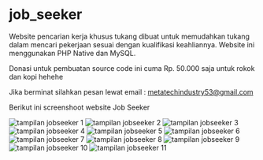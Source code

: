 # job_seeker
Website pencarian kerja khusus tukang dibuat untuk memudahkan tukang dalam mencari pekerjaan sesuai dengan kualifikasi keahliannya. Website ini menggunakan PHP Native dan MySQL.

Donasi untuk pembuatan source code ini cuma Rp. 50.000 saja untuk rokok dan kopi hehehe

Jika berminat silahkan pesan lewat email : metatechindustry53@gmail.com

Berikut ini screenshoot website Job Seeker

![tampilan jobseeker 1](https://github.com/arifzikir66/job_seeker/assets/130142801/58afd545-a3fc-44fe-bdd4-1b436d41e9a7)
![tampilan jobseeker 2](https://github.com/arifzikir66/job_seeker/assets/130142801/b76f3889-acd8-4144-b0a9-ecf712c5f031)
![tampilan jobseeker 3](https://github.com/arifzikir66/job_seeker/assets/130142801/44bc7fef-68c1-4273-ad10-64adca042ef5)
![tampilan jobseeker 4](https://github.com/arifzikir66/job_seeker/assets/130142801/58516a5f-ea30-4c7e-86bd-93eabc2fed8a)
![tampilan jobseeker 5](https://github.com/arifzikir66/job_seeker/assets/130142801/e3cdb612-cd2c-4bf1-beda-321566f8ed80)
![tampilan jobseeker 6](https://github.com/arifzikir66/job_seeker/assets/130142801/359287a6-c337-45e1-bf14-74cce79cc7db)
![tampilan jobseeker 7](https://github.com/arifzikir66/job_seeker/assets/130142801/2f6ba87a-83cd-42cd-b304-40da074393b2)
![tampilan jobseeker 8](https://github.com/arifzikir66/job_seeker/assets/130142801/6ca3ecb7-af27-4ab1-9461-985af8c72d3d)
![tampilan jobseeker 9](https://github.com/arifzikir66/job_seeker/assets/130142801/275fe517-c4f5-4744-b580-023249f2bfc9)
![tampilan jobseeker 10](https://github.com/arifzikir66/job_seeker/assets/130142801/f929ee4b-ee0f-40ce-a82a-e218dd423479)
![tampilan jobseeker 11](https://github.com/arifzikir66/job_seeker/assets/130142801/7a0efd61-e6de-4c78-9348-7d7a91d70b1a)

